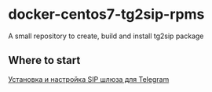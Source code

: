 # docker-centos7-tg2sip-rpms
A small repository to create, build and install tg2sip package

## Where to start
[Установка и настройка SIP шлюза для Telegram](https://voxlink.ru/kb/asterisk-configuration/ustanovka-i-nastrojka-sip-shljuza-dlja-telegram/)
